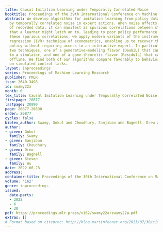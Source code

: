 ```yaml
---
title: Causal Imitation Learning under Temporally Correlated Noise
booktitle: Proceedings of the 39th International Conference on Machine Learning
abstract: We develop algorithms for imitation learning from policy data that was corrupted
  by temporally correlated noise in expert actions. When noise affects multiple timesteps
  of recorded data, it can manifest as spurious correlations between states and actions
  that a learner might latch on to, leading to poor policy performance. To break up
  these spurious correlations, we apply modern variants of the instrumental variable
  regression (IVR) technique of econometrics, enabling us to recover the underlying
  policy without requiring access to an interactive expert. In particular, we present
  two techniques, one of a generative-modeling flavor (DoubIL) that can utilize access
  to a simulator, and one of a game-theoretic flavor (ResiduIL) that can be run entirely
  offline. We find both of our algorithms compare favorably to behavioral cloning
  on simulated control tasks.
layout: inproceedings
series: Proceedings of Machine Learning Research
publisher: PMLR
issn: 2640-3498
id: swamy22a
month: 0
tex_title: Causal Imitation Learning under Temporally Correlated Noise
firstpage: 20877
lastpage: 20890
page: 20877-20890
order: 20877
cycles: false
bibtex_author: Swamy, Gokul and Choudhury, Sanjiban and Bagnell, Drew and Wu, Steven
author:
- given: Gokul
  family: Swamy
- given: Sanjiban
  family: Choudhury
- given: Drew
  family: Bagnell
- given: Steven
  family: Wu
date: 2022-06-28
address:
container-title: Proceedings of the 39th International Conference on Machine Learning
volume: '162'
genre: inproceedings
issued:
  date-parts:
  - 2022
  - 6
  - 28
pdf: https://proceedings.mlr.press/v162/swamy22a/swamy22a.pdf
extras: []
# Format based on citeproc: http://blog.martinfenner.org/2013/07/30/citeproc-yaml-for-bibliographies/
---
```

